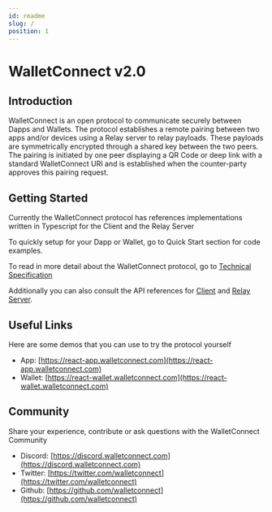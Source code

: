```yaml
---
id: readme
slug: /
position: 1
---
```


# WalletConnect v2.0

## Introduction

WalletConnect is an open protocol to communicate securely between Dapps and Wallets. The protocol establishes a remote pairing between two apps and/or devices using a Relay server to relay payloads. These payloads are symmetrically encrypted through a shared key between the two peers. The pairing is initiated by one peer displaying a QR Code or deep link with a standard WalletConnect URI and is established when the counter-party approves this pairing request.

## Getting Started

Currently the WalletConnect protocol has references implementations written in Typescript for the Client and the Relay Server

To quickly setup for your Dapp or Wallet, go to Quick Start section for code examples.

To read in more detail about the WalletConnect protocol, go to [Technical Specification](./protocol/tech-spec.md)

Additionally you can also consult the API references for [Client](./api/client-api.md) and [Relay Server](./api/relay-server.md).

## Useful Links

Here are some demos that you can use to try the protocol yourself

- App: [https://react-app.walletconnect.com](https://react-app.walletconnect.com)
- Wallet: [https://react-wallet.walletconnect.com](https://react-wallet.walletconnect.com)

## Community

Share your experience, contribute or ask questions with the WalletConnect Community

- Discord: [https://discord.walletconnect.com](https://discord.walletconnect.com)
- Twitter: [https://twitter.com/walletconnect](https://twitter.com/walletconnect)
- Github: [https://github.com/walletconnect](https://github.com/walletconnect)
